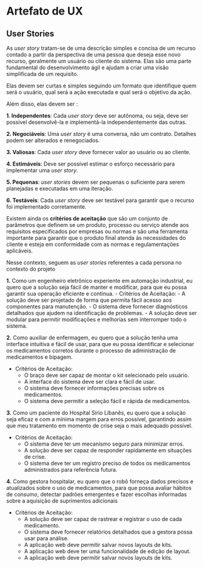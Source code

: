 # Artefato de UX
## User Stories
As *user story* tratam-se de uma descrição simples e concisa de um recurso contado a partir da perspectiva de uma pessoa que deseja esse novo recurso, geralmente um usuário ou cliente do sistema. Elas são uma parte fundamental do desenvolvimento ágil e ajudam a criar uma visão simplificada de um requisito.

Elas devem ser curtas e simples seguindo um formato que identifique quem será o usuário, qual será a ação executada e qual será o objetivo da ação.

Além disso, elas devem ser :

**1. Independentes**: Cada *user story* deve ser autônoma, ou seja, deve ser possível desenvolvê-la e implementá-la independentemente das outras.

**2. Negociáveis**: Uma *user story* é uma conversa, não um contrato. Detalhes podem ser alterados e renegociados.

**3. Valiosas**: Cada *user story* deve fornecer valor ao usuário ou ao cliente.

**4. Estimáveis**: Deve ser possível estimar o esforço necessário para implementar uma *user story*.

**5. Pequenas**: *user stories* devem ser pequenas o suficiente para serem planejadas e executadas em uma iteração.

**6. Testáveis**: Cada *user story* deve ser testável para garantir que o recurso foi implementado corretamente.

Existem ainda os **critérios de aceitação** que são um conjunto de parâmetros que definem se um produto, processo ou serviço atende aos requisitos especificados por empresas ou normas e são uma ferramenta importante para garantir que o produto final atenda às necessidades do cliente e esteja em conformidade com as normas e regulamentações aplicáveis.

Nesse contexto, seguem as *user stories* referentes a cada persona no contexto do projeto


**1.** Como um engenheiro eletrônico experiente em automação industrial, eu quero que a solução seja fácil de manter e modificar, para que eu possa garantir sua operação eficiente e contínua.
    - Critérios de Aceitação:
        - A solução deve ser projetado de forma que permita fácil acesso aos componentes para manutenção.
        - O sistema deve fornecer diagnósticos detalhados que ajudem na identificação de problemas.
        - A solução deve ser modular para permitir modificações e melhorias sem interromper todo o sistema.

**2.** Como auxiliar de enfermagem, eu quero que a solução tenha uma interface intuitiva e fácil de usar, para que eu possa identificar e selecionar os medicamentos corretos durante o processo de administração de medicamentos e bipagem.
- Critérios de Aceitação:
    - O braço deve ser capaz de montar o kit selecionado pelo usuário. 
    - A interface do sistema deve ser clara e fácil de usar.
    - O sistema deve fornecer informações precisas sobre os medicamentos.
    - O sistema deve permitir a seleção fácil e rápida de medicamentos.
    


**3.** Como um paciente do Hospital Sírio Libanês, eu quero que a solução seja eficaz e com a mínima margem para erros possível, garantindo assim que meu tratamento em momento de crise seja o mais adequado possível.
- Critérios de Aceitação:
    - O sistema deve ter um mecanismo seguro para minimizar erros.
    - A solução deve ser capaz de responder rapidamente em situações de crise.
    - O sistema deve ter um registro preciso de todos os medicamentos administrados para referência futura.

**4.** Como gestora hospitalar, eu quero que o robô forneça dados precisos e atualizados sobre o uso de medicamentos, para que possa avaliar hábitos de consumo, detectar padrões emergentes e fazer escolhas informadas sobre a aquisição de suprimentos adicionais
- Critérios de Aceitação:
    - A solução deve ser capaz de rastrear e registrar o uso de cada medicamento.
    - O sistema deve fornecer relatórios detalhados que a gestora possa usar para análise.
    - A aplicação web deve permitir salvar novos layouts de kits.
    -  A aplicação web deve ter uma funcionalidade de edição de layout.
    - A aplicação web deve permitir salvar novos layouts de kits.